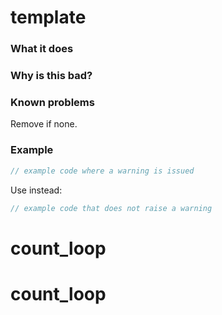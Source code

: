 # template

### What it does

### Why is this bad?

### Known problems
Remove if none.

### Example
```rust
// example code where a warning is issued
```
Use instead:
```rust
// example code that does not raise a warning
```
# count_loop
# count_loop
